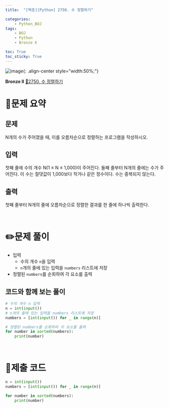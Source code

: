 ```yaml
---
title:  "[백준][Python] 2750. 수 정렬하기" 

categories: 
    - Python_BOJ
tags: 
    - BOJ
    - Python
    - Bronze Ⅱ

toc: True
toc_sticky: True
---
```

![image](https://github.com/user-attachments/assets/32319fe8-99e9-4031-b5d1-9f1909b510dc){: .align-center style="width:50%;"}

**Bronze Ⅱ** 
[🔗2750. 수 정렬하기](https://www.acmicpc.net/problem/2750)

# 📝문제 요약
## 문제

N개의 수가 주어졌을 때, 이를 오름차순으로 정렬하는 프로그램을 작성하시오.

## 입력

첫째 줄에 수의 개수 N(1 ≤ N ≤ 1,000)이 주어진다. 둘째 줄부터 N개의 줄에는 수가 주어진다. 이 수는 절댓값이 1,000보다 작거나 같은 정수이다. 수는 중복되지 않는다.

## 출력

첫째 줄부터 N개의 줄에 오름차순으로 정렬한 결과를 한 줄에 하나씩 출력한다.


<br>

# ✏️문제 풀이
- 입력
    - 수의 개수 `n`을 입력
    - `n`개의 줄에 있는 입력을 `numbers` 리스트에 저장
- 정렬된 `numbers`를 순회하여 각 요소를 출력

## 코드와 함께 보는 풀이

```python
# 수의 개수 n 입력
n = int(input())
# n개의 줄에 있는 입력을 numbers 리스트에 저장
numbers = [int(input()) for _ in range(n)]

# 정렬된 numbers를 순회하여 각 요소를 출력
for number in sorted(numbers):
    print(number)
```

<br>

# 💯제출 코드
```python
n = int(input())
numbers = [int(input()) for _ in range(n)]

for number in sorted(numbers):
    print(number)
```